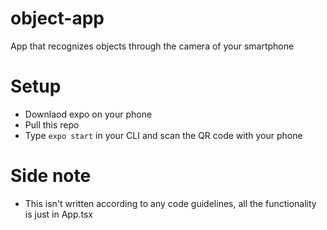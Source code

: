 # object-app
App that recognizes objects through the camera of your smartphone

# Setup
- Downlaod expo on your phone
- Pull this repo
- Type `expo start` in your CLI and scan the QR code with your phone

# Side note
- This isn't written according to any code guidelines, all the functionality is just in App.tsx
